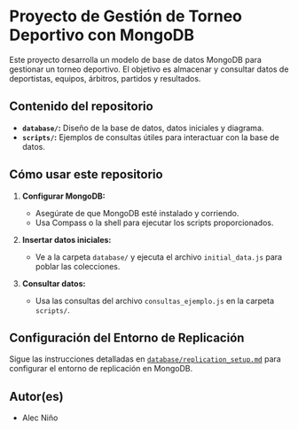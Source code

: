 # Proyecto de Gestión de Torneo Deportivo con MongoDB

Este proyecto desarrolla un modelo de base de datos MongoDB para gestionar un torneo deportivo. El objetivo es almacenar y consultar datos de deportistas, equipos, árbitros, partidos y resultados.


## Contenido del repositorio
- **`database/`:** Diseño de la base de datos, datos iniciales y diagrama.
- **`scripts/`:** Ejemplos de consultas útiles para interactuar con la base de datos.

## Cómo usar este repositorio
1. **Configurar MongoDB:**
   - Asegúrate de que MongoDB esté instalado y corriendo.
   - Usa Compass o la shell para ejecutar los scripts proporcionados.

2. **Insertar datos iniciales:**
   - Ve a la carpeta `database/` y ejecuta el archivo `initial_data.js` para poblar las colecciones.

3. **Consultar datos:**
   - Usa las consultas del archivo `consultas_ejemplo.js` en la carpeta `scripts/`.

## **Configuración del Entorno de Replicación**
Sigue las instrucciones detalladas en [`database/replication_setup.md`](./database/replication_setup.md) para configurar el entorno de replicación en MongoDB.

## Autor(es)
- Alec Niño
